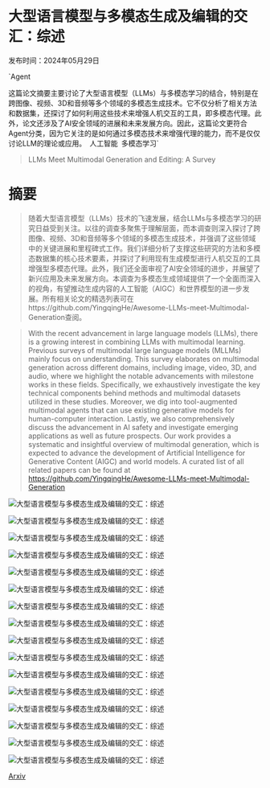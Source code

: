# 大型语言模型与多模态生成及编辑的交汇：综述

发布时间：2024年05月29日

`Agent

这篇论文摘要主要讨论了大型语言模型（LLMs）与多模态学习的结合，特别是在跨图像、视频、3D和音频等多个领域的多模态生成技术。它不仅分析了相关方法和数据集，还探讨了如何利用这些技术来增强人机交互的工具，即多模态代理。此外，论文还涉及了AI安全领域的进展和未来发展方向。因此，这篇论文更符合Agent分类，因为它关注的是如何通过多模态技术来增强代理的能力，而不是仅仅讨论LLM的理论或应用。` `人工智能` `多模态学习`

> LLMs Meet Multimodal Generation and Editing: A Survey

# 摘要

> 随着大型语言模型（LLMs）技术的飞速发展，结合LLMs与多模态学习的研究日益受到关注。以往的调查多聚焦于理解层面，而本调查则深入探讨了跨图像、视频、3D和音频等多个领域的多模态生成技术，并强调了这些领域中的关键进展和里程碑式工作。我们详细分析了支撑这些研究的方法和多模态数据集的核心技术要素，并探讨了利用现有生成模型进行人机交互的工具增强型多模态代理。此外，我们还全面审视了AI安全领域的进步，并展望了新兴应用及未来发展方向。本调查为多模态生成领域提供了一个全面而深入的视角，有望推动生成内容的人工智能（AIGC）和世界模型的进一步发展。所有相关论文的精选列表可在https://github.com/YingqingHe/Awesome-LLMs-meet-Multimodal-Generation查阅。

> With the recent advancement in large language models (LLMs), there is a growing interest in combining LLMs with multimodal learning. Previous surveys of multimodal large language models (MLLMs) mainly focus on understanding. This survey elaborates on multimodal generation across different domains, including image, video, 3D, and audio, where we highlight the notable advancements with milestone works in these fields. Specifically, we exhaustively investigate the key technical components behind methods and multimodal datasets utilized in these studies. Moreover, we dig into tool-augmented multimodal agents that can use existing generative models for human-computer interaction. Lastly, we also comprehensively discuss the advancement in AI safety and investigate emerging applications as well as future prospects. Our work provides a systematic and insightful overview of multimodal generation, which is expected to advance the development of Artificial Intelligence for Generative Content (AIGC) and world models. A curated list of all related papers can be found at https://github.com/YingqingHe/Awesome-LLMs-meet-Multimodal-Generation

![大型语言模型与多模态生成及编辑的交汇：综述](../../../paper_images/2405.19334/x1.png)

![大型语言模型与多模态生成及编辑的交汇：综述](../../../paper_images/2405.19334/x2.png)

![大型语言模型与多模态生成及编辑的交汇：综述](../../../paper_images/2405.19334/x3.png)

![大型语言模型与多模态生成及编辑的交汇：综述](../../../paper_images/2405.19334/image_gen_pipeline7.jpg)

![大型语言模型与多模态生成及编辑的交汇：综述](../../../paper_images/2405.19334/x4.png)

![大型语言模型与多模态生成及编辑的交汇：综述](../../../paper_images/2405.19334/x5.png)

![大型语言模型与多模态生成及编辑的交汇：综述](../../../paper_images/2405.19334/x6.png)

![大型语言模型与多模态生成及编辑的交汇：综述](../../../paper_images/2405.19334/x7.png)

![大型语言模型与多模态生成及编辑的交汇：综述](../../../paper_images/2405.19334/x8.png)

![大型语言模型与多模态生成及编辑的交汇：综述](../../../paper_images/2405.19334/x9.png)

![大型语言模型与多模态生成及编辑的交汇：综述](../../../paper_images/2405.19334/x10.png)

![大型语言模型与多模态生成及编辑的交汇：综述](../../../paper_images/2405.19334/x11.png)

![大型语言模型与多模态生成及编辑的交汇：综述](../../../paper_images/2405.19334/x12.png)

![大型语言模型与多模态生成及编辑的交汇：综述](../../../paper_images/2405.19334/x13.png)

![大型语言模型与多模态生成及编辑的交汇：综述](../../../paper_images/2405.19334/x14.png)

![大型语言模型与多模态生成及编辑的交汇：综述](../../../paper_images/2405.19334/x15.png)

[Arxiv](https://arxiv.org/abs/2405.19334)